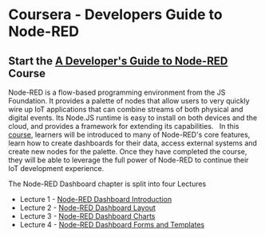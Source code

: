 # Coursera - Developers Guide to Node-RED

## Start the [A Developer's Guide to Node-RED](https://www.coursera.org/learn/developer-nodered) Course

Node-RED is a flow-based programming environment from the JS Foundation. It provides a palette of nodes that allow users to very quickly wire up IoT applications that can combine streams of both physical and digital events. Its Node.JS runtime is easy to install on both devices and the cloud, and provides a framework for extending its capabilities.
 
In this [course](https://www.coursera.org/learn/developer-nodered), learners will be introduced to many of Node-RED's core features, learn how to create dashboards for their data, access external systems and create new nodes for the palette. Once they have completed the course, they will be able to leverage the full power of Node-RED to continue their IoT development experience.

The Node-RED Dashboard chapter is split into four Lectures
* Lecture 1 - [Node-RED Dashboard Introduction](Dashboard/Lecture1-Node-RED-Dashboard-Intro/README.md)
* Lecture 2 - [Node-RED Dashboard Layout](Dashboard/Lecture2-Node-RED-Layout-Config/README.md)
* Lecture 3 - [Node-RED Dashboard Charts](Dashboard/Lecture3-Node-RED-Charts/README.md)
* Lecture 4 - [Node-RED Dashboard Forms and Templates](Dashboard/Lecture4-Node-RED-Forms-Templates/README.md)
